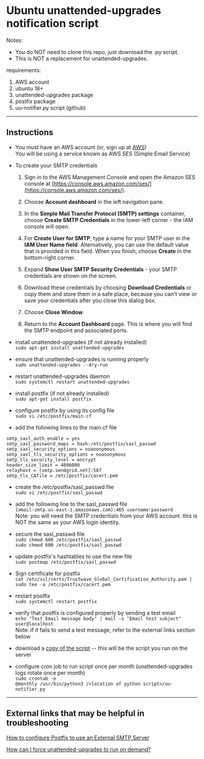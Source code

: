 # Ubuntu unattended-upgrades notification script

Notes:  
- You do NOT need to clone this repo, just download the .py script.
- This is NOT a replacement for unattended-upgrades.

requirements:
1. AWS account
2. ubuntu 18+
3. unattended-upgrades package
4. postfix package
5. uu-notifier.py script (github)
---------------------------

## Instructions
- You must have an AWS account (or, sign up at [AWS](https://aws.amazon.com/account/sign-up))  
You will be using a service known as AWS SES (Simple Email Service)

- To create your SMTP credentials

	1. Sign in to the AWS Management Console and open the Amazon SES console at [https://console.aws.amazon.com/ses/](https://console.aws.amazon.com/ses/).

	2. Choose **Account dashboard** in the left navigation pane.

	3. In the **Simple Mail Transfer Protocol (SMTP) settings** container, choose **Create SMTP Credentials** in the lower-left corner - the IAM console will open.

	4. For **Create User for SMTP**, type a name for your SMTP user in the **IAM User Name field**. Alternatively, you can use the default value that is provided in this field. When you finish, choose **Create** in the bottom-right corner.

	5. Expand **Show User SMTP Security Credentials** - your SMTP credentials are shown on the screen.

	6. Download these credentials by choosing **Download Credentials** or copy them and store them in a safe place, because you can't view or save your credentials after you close this dialog box.

	7. Choose **Close Window**.

	8. Return to the **Account Dashboard** page. This is where you will find the SMTP endpoint and associated ports.

- install unattended-upgrades (if not already installed)  
```sudo apt-get install unattended-upgrades```

- ensure that unattended-upgrades is running properly  
```sudo unattended-upgrades --dry-run```

- restart unattended-upgrades daemon  
```sudo systemctl restart unattended-upgrades```

- install postfix (if not already installed)  
```sudo apt-get install postfix```

- configure postfix by using its config file  
```sudo vi /etc/postfix/main.cf```
- add the following lines to the main.cf file  
```
smtp_sasl_auth_enable = yes  
smtp_sasl_password_maps = hash:/etc/postfix/sasl_passwd  
smtp_sasl_security_options = noanonymous  
smtp_sasl_tls_security_options = noanonymous  
smtp_tls_security_level = encrypt  
header_size_limit = 4096000  
relayhost = [smtp.sendgrid.net]:587
smtp_tls_CAfile = /etc/postfix/cacert.pem
```

- create the /etc/postfix/sasl_passwd file  
```sudo vi /etc/postfix/sasl_passwd```

- add the following line to the sasl_passwd file  
```[email-smtp.us-east-1.amazonaws.com]:465 username:password```  
Note: you will need the SMTP credentials from your AWS account. this is NOT the same as your AWS login identity.

- secure the sasl_passwd file  
```sudo chmod 600 /etc/postfix/sasl_passwd```  
```sudo chmod 600 /etc/postfix/sasl_passwd```

- update postfix's hashtables to use the new file  
```sudo postmap /etc/postfix/sasl_passwd```

- Sign certificate for postfix  
```cat /etc/ssl/certs/Trustwave_Global_Certification_Authority.pem | sudo tee -a /etc/postfix/cacert.pem```

- restart postfix  
```sudo systemctl restart postfix```

- verify that postfix is configured properly by sending a test email  
```echo "Test Email message body" | mail -s "Email test subject" user@localhost```  
Note: if it fails to send a test message, refer to the external links section below

- download a [copy of the script](https://github.com/bradfears/Ubuntu-unattended-upgrades-notification-script/blob/main/uu-notifier.py)
-- this will be the script you run on the server

- configure cron job to run script once per month (unattended-upgrades logs rotate once per month)  
```sudo crontab -e```  
```@monthly /usr/bin/python3 /<location of python script>/uu-notifier.py```

---------------------------
## External links that may be helpful in troubleshooting

[How to configure Postfix to use an External SMTP Server](https://devanswers.co/postfix-external-smtp-server/#:~:text=sudo%20postmap%20%2Fetc%2Fpostfix%2Fsasl_passwd%20There%20should%20now%20be%20a,to%20read%20and%20write%20to%20sasl_passwd%20and%20sasl_passwd.db)

[How can I force unattended-upgrades to run on demand?](https://askubuntu.com/questions/444711/how-can-i-force-unattended-upgrades-to-run-on-demand)
